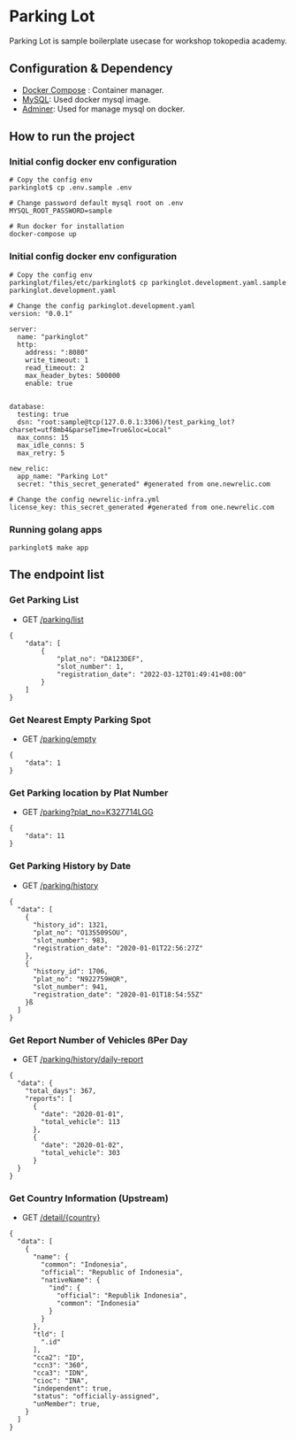 # Parking Lot
Parking Lot is sample boilerplate usecase for workshop tokopedia academy. 

## Configuration & Dependency
- [Docker Compose](https://docs.docker.com/compose/install/) : Container manager.
- [MySQL](https://hub.docker.com/_/mysql): Used docker mysql image.
- [Adminer](https://hub.docker.com/_/adminer): Used for manage mysql on docker.

## How to run the project
### Initial config docker env configuration
```
# Copy the config env
parkinglot$ cp .env.sample .env

# Change password default mysql root on .env
MYSQL_ROOT_PASSWORD=sample

# Run docker for installation
docker-compose up
```
### Initial config docker env configuration
```
# Copy the config env
parkinglot/files/etc/parkinglot$ cp parkinglot.development.yaml.sample parkinglot.development.yaml

# Change the config parkinglot.development.yaml
version: "0.0.1"

server: 
  name: "parkinglot"
  http: 
    address: ":8080"
    write_timeout: 1
    read_timeout: 2
    max_header_bytes: 500000
    enable: true


database:
  testing: true
  dsn: "root:sample@tcp(127.0.0.1:3306)/test_parking_lot?charset=utf8mb4&parseTime=True&loc=Local"
  max_conns: 15
  max_idle_conns: 5
  max_retry: 5

new_relic:
  app_name: "Parking Lot"
  secret: "this_secret_generated" #generated from one.newrelic.com
  
# Change the config newrelic-infra.yml
license_key: this_secret_generated #generated from one.newrelic.com
```

### Running golang apps
```
parkinglot$ make app
```
## The endpoint list
### Get Parking List

- GET [/parking/list](http://localhost:8080/parking/list)
```
{
    "data": [
        {
            "plat_no": "DA123DEF",
            "slot_number": 1,
            "registration_date": "2022-03-12T01:49:41+08:00"
        }
    ]
}
```

### Get Nearest Empty Parking Spot
- GET [/parking/empty](http://localhost:8080/parking/empty)
```
{
    "data": 1
}
```

### Get Parking location by Plat Number
- GET [/parking?plat_no=K327714LGG](http://localhost:8080/parking?plat_no=K327714LGG)
```
{
    "data": 11
}
```

### Get Parking History by Date
- GET [/parking/history](http://localhost:8080/history?start_date=2020-01-01&end_date=2020-01-20)
```
{
  "data": [
    {
      "history_id": 1321,
      "plat_no": "O135509SOU",
      "slot_number": 983,
      "registration_date": "2020-01-01T22:56:27Z"
    },
    {
      "history_id": 1706,
      "plat_no": "N922759HQR",
      "slot_number": 941,
      "registration_date": "2020-01-01T18:54:55Z"
    }ß
  ]
}
```

### Get Report Number of Vehicles ßPer Day
- GET [/parking/history/daily-report](http://localhost:8080/parking/history/daily-report)
```
{
  "data": {
    "total_days": 367,
    "reports": [
      {
        "date": "2020-01-01",
        "total_vehicle": 113
      },
      {
        "date": "2020-01-02",
        "total_vehicle": 303
      }
  }
}
```

### Get Country Information (Upstream)
- GET [/detail/{country}](http://localhost:8080/detail/indonesia)
```
{
  "data": [
    {
      "name": {
        "common": "Indonesia",
        "official": "Republic of Indonesia",
        "nativeName": {
          "ind": {
            "official": "Republik Indonesia",
            "common": "Indonesia"
          }
        }
      },
      "tld": [
        ".id"
      ],
      "cca2": "ID",
      "ccn3": "360",
      "cca3": "IDN",
      "cioc": "INA",
      "independent": true,
      "status": "officially-assigned",
      "unMember": true,
    }
  ]
}
```
